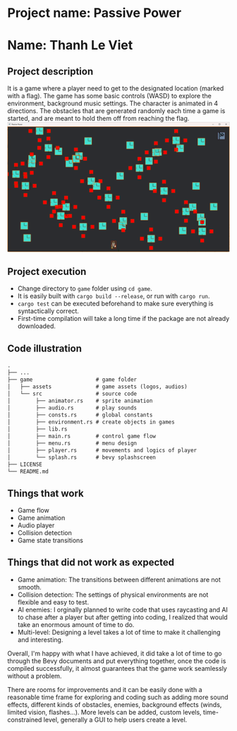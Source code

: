 # Project name: Passive Power
# Name: Thanh Le Viet
## Project description
It is a game where a player need to get to the designated location (marked with a flag). The game has some basic controls (WASD) to explore the environment, background music settings. The character is animated in 4 directions. The obstacles that are generated randomly each time a game is started, and are meant to hold them off from reaching the flag.
![Alt text](game/game.png)

## Project execution
- Change directory to `game` folder using `cd game`.
- It is easily built with `cargo build --release`, or run with `cargo run`.
- `cargo test` can be executed beforehand to make sure everything is syntactically correct.
- First-time compilation will take a long time if the package are not already downloaded.
## Code illustration
    .
    ├── ...
    ├── game                    # game folder
    │   ├── assets              # game assets (logos, audios)
    │   └── src                 # source code
    │        ├── animator.rs    # sprite animation
    │        ├── audio.rs       # play sounds
    │        ├── consts.rs      # global constants
    │        ├── environment.rs # create objects in games
    │        ├── lib.rs         
    │        ├── main.rs        # control game flow
    │        ├── menu.rs        # menu design
    │        ├── player.rs      # movements and logics of player
    │        └── splash.rs      # bevy splashscreen
    ├── LICENSE
    └── README.md
## Things that work
- Game flow
- Game animation
- Audio player
- Collision detection
- Game state transitions
## Things that did not work as expected
- Game animation: The transitions between different animations are not smooth.
- Collision detection: The settings of physical environments are not flexible and easy to test.
- AI enemies: I orginally planned to write code that uses raycasting and AI to chase after a player but after getting into coding, I realized that would take an enormous amount of time to do.
- Multi-level: Designing a level takes a lot of time to make it challenging and interesting.

Overall, I'm happy with what I have achieved, it did take a lot of time to go through the Bevy documents and put everything together, once the code is compiled successfully, it almost guarantees that the game work seamlessly without a problem.

There are rooms for improvements and it can be easily done with a reasonable time frame for exploring and coding such as adding more sound effects, different kinds of obstacles, enemies, background effects (winds, limited vision, flashes...). More levels can be added, custom levels, time-constrained level, generally a GUI to help users create a level. 
